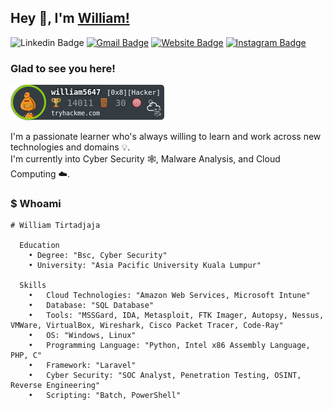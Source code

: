 ## Hey 👋, I'm [William!](https://william5647.github.io/)
![Linkedin Badge](https://img.shields.io/badge/LinkedIn-blue?style=flat&logo=linkedin&labelColor=blue&link=https://www.linkedin.com/in/williamtirtadjaja/)
[![Gmail Badge](https://img.shields.io/badge/Gmail-red?style=flat-square&logo=Gmail&logoColor=white&link=mailto:tirtadjajawilliam@gmail.com)](mailto:tirtadjajawilliam@gmail.com)
[![Website Badge](https://img.shields.io/badge/-Website-47CCCC?style=flat&logo=Google-Chrome&logoColor=white&link=https://william5647.github.io/)](https://william5647.github.io/)
[![Instagram Badge](https://img.shields.io/badge/-Instagram-E4405F?style=flat&logo=instagram&logoColor=white&link=https://instagram.com/williamtirtadjaja/)](https://instagram.com/williamtirtadjaja/)

### Glad to see you here! &nbsp;

![](https://raw.githubusercontent.com/william5647/william5647/main/thm.PNG)

I'm a passionate learner who's always willing to learn and work across new technologies and domains 💡. </br>
I'm currently into Cyber Security 🕸️, Malware Analysis, and Cloud Computing ☁️.

### $ Whoami
```
# William Tirtadjaja

  Education
    • Degree: "Bsc, Cyber Security"
    • University: "Asia Pacific University Kuala Lumpur"
    
  Skills
    •	Cloud Technologies: "Amazon Web Services, Microsoft Intune"
    •	Database: "SQL Database"
    •	Tools: "MSSGard, IDA, Metasploit, FTK Imager, Autopsy, Nessus, VMWare, VirtualBox, Wireshark, Cisco Packet Tracer, Code-Ray"
    •	OS: "Windows, Linux"
    •	Programming Language: "Python, Intel x86 Assembly Language, PHP, C"
    •	Framework: "Laravel"
    •	Cyber Security: "SOC Analyst, Penetration Testing, OSINT, Reverse Engineering"
    •	Scripting: "Batch, PowerShell"
```

